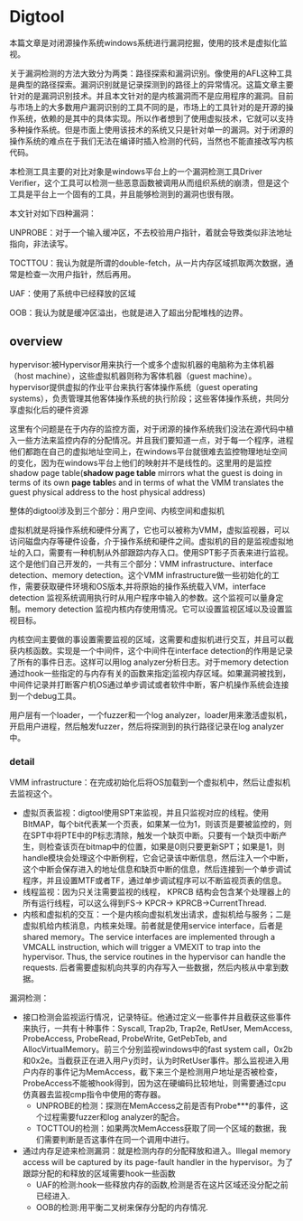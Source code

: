 # Digtool

本篇文章是对闭源操作系统windows系统进行漏洞挖掘，使用的技术是虚拟化监视。

关于漏洞检测的方法大致分为两类：路径探索和漏洞识别。像使用的AFL这种工具是典型的路径探索。漏洞识别就是记录探测到的路径上的异常情况。这篇文章主要针对的是漏洞识别技术。并且本文针对的是内核漏洞而不是应用程序的漏洞。目前与市场上的大多数用户漏洞识别的工具不同的是，市场上的工具针对的是开源的操作系统，依赖的是其中的具体实现。所以作者想到了使用虚拟技术，它就可以支持多种操作系统。但是市面上使用该技术的系统又只是针对单一的漏洞。对于闭源的操作系统的难点在于我们无法在编译时插入检测的代码，当然也不能直接改写内核代码。

本检测工具主要的对比对象是windows平台上的一个漏洞检测工具Driver Verifier，这个工具可以检测一些恶意函数被调用从而组织系统的崩溃，但是这个工具是平台上一个固有的工具，并且能够检测到的漏洞也很有限。

本文针对如下四种漏洞：

UNPROBE：对于一个输入缓冲区，不去校验用户指针，着就会导致类似非法地址指向，非法读写。

TOCTTOU：我认为就是所谓的double-fetch，从一片内存区域抓取两次数据，通常是检查一次用户指针，然后再用。

UAF：使用了系统中已经释放的区域

OOB：我认为就是缓冲区溢出，也就是进入了超出分配堆栈的边界。

## overview

hypervisor:被Hypervisor用来执行一个或多个虚拟机器的电脑称为主体机器（host machine），这些虚拟机器则称为客体机器（guest machine）。hypervisor提供虚拟的作业平台来执行客体操作系统（guest operating systems），负责管理其他客体操作系统的执行阶段；这些客体操作系统，共同分享虚拟化后的硬件资源

这里有个问题是在于内存的监控方面，对于闭源的操作系统我们没法在源代码中植入一些方法来监控内存的分配情况。并且我们要知道一点，对于每一个程序，进程他们都跑在自己的虚拟地址空间上，在windows平台就很难去监控物理地址空间的变化，因为在windows平台上他们的映射并不是线性的。这里用的是监控shadow page table(**shadow page table** mirrors what the guest is doing in terms of its own **page table**s and in terms of what the VMM translates the guest physical address to the host physical address)

整体的digtool涉及到三个部分：用户空间、内核空间和虚拟机

虚拟机就是将操作系统和硬件分离了，它也可以被称为VMM，虚拟监视器，可以访问磁盘内存等硬件设备，介于操作系统和硬件之间。虚拟机的目的是监视虚拟地址的入口，需要有一种机制从外部跟踪内存入口。使用SPT影子页表来进行监视。这个是他们自己开发的，一共有三个部分：VMM infrastructure、interface detection、memory detection。这个VMM infrastructure做一些初始化的工作，需要获取硬件环境和OS版本,并将原始的操作系统载入VM，interface detection 监视系统调用执行时从用户程序中输入的参数。这个监视可以量身定制。memory detection 监视内核内存使用情况。它可以设置监视区域以及设置监视目标。

内核空间主要做的事设置需要监视的区域，这需要和虚拟机进行交互，并且可以截获内核函数。实现是一个中间件，这个中间件在interface detection的作用是记录了所有的事件日志。这样可以用log analyzer分析日志。对于memory detection通过hook一些指定的与内存有关的函数来指定j监视内存区域。如果漏洞被找到，中间件记录并打断客户机OS通过单步调试或者软件中断，客户机操作系统会连接到一个debug工具。

用户层有一个loader，一个fuzzer和一个log analyzer，loader用来激活虚拟机，开启用户进程，然后触发fuzzer，然后将探测到的执行路径记录在log analyzer中。

### detail

VMM infrastructure：在完成初始化后将OS加载到一个虚拟机中，然后让虚拟机去监视这个。

* 虚拟页表监视：digtool使用SPT来监视，并且只监视对应的线程。使用BItMAP，每个bit代表某一个页表，如果某一位为1，则该页是要被监控的，则在SPT中将PTE中的P标志清除，触发一个缺页中断。只要有一个缺页中断产生，则检查该页在bitmap中的位置，如果是0则只要更新SPT；如果是1，则handle模块会处理这个中断例程，它会记录该中断信息，然后注入一个中断，这个中断会保存进入的地址信息和缺页中断的信息，然后连接到一个单步调试程序，并且设置MTF或者TF，通过单步调试程序可以不断监视页表的信息。
* 线程监视：因为只关注需要监视的线程， KPRCB 结构会包含某个处理器上的所有运行线程，可以这么得到FS-> KPCR-> KPRCB->CurrentThread.
* 内核和虚拟机的交互：一个是内核向虚拟机发出请求，虚拟机给与服务；二是虚拟机给内核消息，内核来处理。前者就是使用service interface，后者是shared memory。The service interfaces are implemented through a VMCALL instruction, which will trigger a VMEXIT to trap into the hypervisor. Thus, the service routines in the hypervisor can handle the requests. 后者需要虚拟机向共享的内存写入一些数据，然后内核从中拿到数据。

漏洞检测：

* 接口检测会监视运行情况，记录特征。他通过定义一些事件并且截获这些事件来执行，一共有十种事件：Syscall, Trap2b, Trap2e, RetUser, MemAccess, ProbeAccess, ProbeRead, ProbeWrite, GetPebTeb, and AllocVirtualMemory。前三个分别监视windows中的fast system call，0x2b和0x2e。当截获正在进入用户y页时，认为时RetUser事件。那么监视进入用户内存的事件记为MemAccess，截下来三个是检测用户地址是否被检查，ProbeAccess不能被hook得到，因为这在硬编码比较地址，则需要通过cpu仿真器去监视cmp指令中使用的寄存器。
  * UNPROBE的检测：探测在MemAccess之前是否有Probe***的事件，这个过程需要fuzzer和log analyzer的配合。
  * TOCTTOU的检测：如果两次MemAccess获取了同一个区域的数据，我们需要判断是否这事件在同一个调用中进行。
* 通过内存足迹来检测漏洞：就是检测内存的分配释放和进入。Illegal memory access will be captured by its page-fault handler in the hypervisor。为了跟踪分配的和释放的区域需要hook一些函数
  * UAF的检测:hook一些释放内存的函数,检测是否在这片区域还没分配之前已经进入.
  * OOB的检测:用平衡二叉树来保存分配的内存情况.